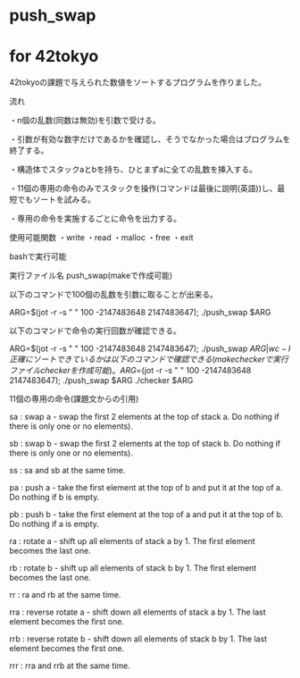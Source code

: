 # push_swap
# for 42tokyo
42tokyoの課題で与えられた数値をソートするプログラムを作りました。


流れ

・n個の乱数(同数は無効)を引数で受ける。

・引数が有効な数字だけであるかを確認し、そうでなかった場合はプログラムを終了する。

・構造体でスタックaとbを持ち、ひとまずaに全ての乱数を挿入する。

・11個の専用の命令のみでスタックを操作(コマンドは最後に説明(英語))し、最短でもソートを試みる。

・専用の命令を実施するごとに命令を出力する。


使用可能関数
・write
・read
・malloc
・free
・exit


bashで実行可能

実行ファイル名 push_swap(makeで作成可能)

以下のコマンドで100個の乱数を引数に取ることが出来る。

ARG=$(jot -r -s " " 100 -2147483648 2147483647); ./push_swap $ARG

以下のコマンドで命令の実行回数が確認できる。

ARG=$(jot -r -s " " 100 -2147483648 2147483647); ./push_swap $ARG | wc -l
正確にソートできているかは以下のコマンドで確認できる(make checkerで実行ファイルcheckerを作成可能)。
ARG=$(jot -r -s " " 100 -2147483648 2147483647); ./push_swap $ARG ./checker $ARG

11個の専用の命令(課題文からの引用)

sa : swap a - swap the first 2 elements at the top of stack a. Do nothing if there
is only one or no elements).

sb : swap b - swap the first 2 elements at the top of stack b. Do nothing if there
is only one or no elements).

ss : sa and sb at the same time.

pa : push a - take the first element at the top of b and put it at the top of a. Do
nothing if b is empty.

pb : push b - take the first element at the top of a and put it at the top of b. Do
nothing if a is empty.

ra : rotate a - shift up all elements of stack a by 1. The first element becomes
the last one.

rb : rotate b - shift up all elements of stack b by 1. The first element becomes
the last one.

rr : ra and rb at the same time.

rra : reverse rotate a - shift down all elements of stack a by 1. The last element
becomes the first one.

rrb : reverse rotate b - shift down all elements of stack b by 1. The last element
becomes the first one.

rrr : rra and rrb at the same time.